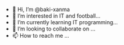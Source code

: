 - 👋 Hi, I’m @baki-xanma
- 👀 I’m interested in IT and football...
- 🌱 I’m currently learning IT programming...
- 💞️ I’m looking to collaborate on ...
- 📫 How to reach me ...

<!---
baki-xanma/baki-xanma is a ✨ special ✨ repository because its `README.md` (this file) appears on your GitHub profile.
You can click the Preview link to take a look at your changes.
--->
